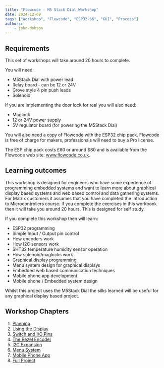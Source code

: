 ```yaml
---
title: "Flowcode - M5 Stack Dial Workshop"
date: 2024-12-09
tags: ["Workshop", "Flowcode", "ESP32-S6", "GUI", "Process"]
authors:
    - john-dobson
---
```


## Requirements

This set of workshops will take around 20 hours to complete.

You will need:
- M5Stack Dial with power lead
- Relay board - can be 12 or 24V
- Grove style 4 pin push leads
- Solenoid


If you are implementing the door lock for real you will also need:
- Maglock
- 12 or 24V power supply
- 5V regulator board (for powering the M5Stack Dial)

You will also need a copy of Flowcode with the ESP32 chip
pack. Flowcode is free of charge for makers, professionals will
need to buy a Pro license.

The ESP chip pack costs £60 or around $80 and is available
from the Flowcode web site: www.flowcode.co.uk.

## Learning outcomes

This workshop is designed for engineers who have some
experience of programming embedded systems and want to
learn more about graphical display based systems and web
based control and data gathering systems.
For Matrix customers it assumes that you have completed the
Introduction to Microcontrollers course.
If you complete the exercises in this workbook then it will take
you around 20 hours. This is designed for self study.

If you complete this workshop then will learn:
- ESP32 programming
- Simple Input / Output pin control
- How encoders work
- How I2C sensors work
- SHT32 temperature humidity sensor operation
- How solenoid/maglocks work
- Graphical display programming
- Menu system design for graphical displays
- Embedded web based communication techniques
- Mobile phone app development
- Mobile phone / Embedded system design

Whilst this project uses the M5Stack Dial the silks learned will
be useful for any graphical display based project.

## Workshop Chapters

1. [Planning](01-planning)
2. [Using the Display](02-using-the-display)
3. [Switch and I/O Pins](03-switch-io-pins)
4. [The Bezel Encoder](04-the-bezel-encoder)
5. [I2C Expansion](05-i2c-expansion)
6. [Menu System](06-menu-system)
7. [Mobile Phone App](07-mobile-phone-app)
8. [Full Project](08-full-project)
